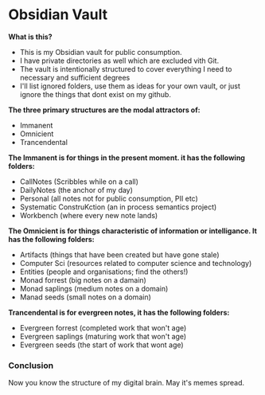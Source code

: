 # Obsidian Vault

**What is this?**
- This is my Obsidian vault for public consumption. 
- I have private directories as well which are excluded vith Git.
- The vault is intentionally structured to cover everything I need to necessary and sufficient degrees
- I'll list ignored folders, use them as ideas for your own vault, or just ignore the things that dont exist on my github.

**The three primary structures are the modal attractors of:**
- Immanent
- Omnicient
- Trancendental

**The Immanent is for things in the present moment. it has the following folders:**
- CallNotes (Scribbles while on a call)
- DailyNotes (the anchor of my day)
- Personal (all notes not for public consumption, PII etc)
- Systematic ConstruKction (an in process semantics project)
- Workbench (where every new note lands)

**The Omnicient is for things characteristic of information or intelligance. It has the following folders:**
- Artifacts (things that have been created but have gone stale)
- Computer Sci (resources related to computer science and technology)
- Entities (people and organisations; find the others!)
- Monad forrest (big notes on a damain)
- Monad saplings (medium notes on a domain)
- Manad seeds (small notes on a domain)


**Trancendental is for evergreen notes, it has the following folders:**
- Evergreen forrest (completed work that won't age)
- Evergreen saplings (maturing work that won't age)
- Evergreen seeds (the start of work that wont age)

### Conclusion
Now you know the structure of my digital brain. May it's memes spread. 
